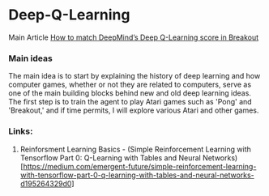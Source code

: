 # Deep-Q-Learning
Main Article [How to match DeepMind’s Deep Q-Learning score in Breakout](https://towardsdatascience.com/tutorial-double-deep-q-learning-with-dueling-network-architectures-4c1b3fb7f756)

### Main ideas
The main idea is to start by explaining the history of deep learning and how computer games, whether or not they are related to computers, serve as one of the main building blocks behind new and old deep learning ideas. The first step is to train the agent to play Atari games such as 'Pong' and 'Breakout,' and if time permits, I will explore various Atari and other games.

### Links:
1. Reinforsment Learning Basics - (Simple Reinforcement Learning with Tensorflow Part 0: Q-Learning with Tables and Neural Networks)[https://medium.com/emergent-future/simple-reinforcement-learning-with-tensorflow-part-0-q-learning-with-tables-and-neural-networks-d195264329d0]
